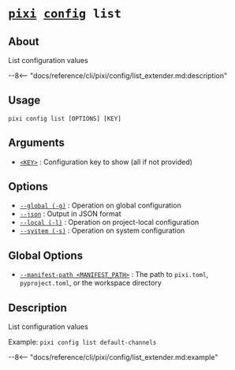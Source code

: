 <!--- This file is autogenerated. Do not edit manually! -->
# <code>[pixi](../../pixi.md) [config](../config.md) list</code>

## About
List configuration values

--8<-- "docs/reference/cli/pixi/config/list_extender.md:description"

## Usage
```
pixi config list [OPTIONS] [KEY]
```

## Arguments
- <a id="arg-<KEY>" href="#arg-<KEY>">`<KEY>`</a>
:  Configuration key to show (all if not provided)

## Options
- <a id="arg---global" href="#arg---global">`--global (-g)`</a>
:  Operation on global configuration
- <a id="arg---json" href="#arg---json">`--json`</a>
:  Output in JSON format
- <a id="arg---local" href="#arg---local">`--local (-l)`</a>
:  Operation on project-local configuration
- <a id="arg---system" href="#arg---system">`--system (-s)`</a>
:  Operation on system configuration

## Global Options
- <a id="arg---manifest-path" href="#arg---manifest-path">`--manifest-path <MANIFEST_PATH>`</a>
:  The path to `pixi.toml`, `pyproject.toml`, or the workspace directory

## Description
List configuration values

Example: `pixi config list default-channels`


--8<-- "docs/reference/cli/pixi/config/list_extender.md:example"
